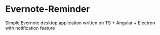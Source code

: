 # Evernote-Reminder

Simple Evernote desktop application written on TS + Angular + Electron with notification feature

